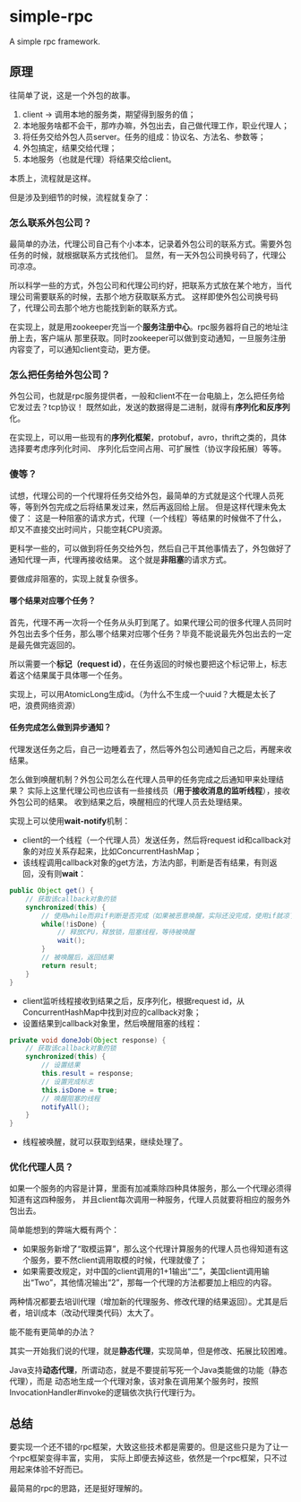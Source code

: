 # simple-rpc
A simple rpc framework.

## 原理
往简单了说，这是一个外包的故事。

1. client -> 调用本地的服务类，期望得到服务的值；
1. 本地服务啥都不会干，那咋办嘛，外包出去，自己做代理工作，职业代理人；
1. 将任务交给外包人员server。任务的组成：协议名、方法名、参数等；
1. 外包搞定，结果交给代理；
1. 本地服务（也就是代理）将结果交给client。

本质上，流程就是这样。


但是涉及到细节的时候，流程就复杂了：

### 怎么联系外包公司？
最简单的办法，代理公司自己有个小本本，记录着外包公司的联系方式。需要外包任务的时候，就根据联系方式找他们。
显然，有一天外包公司换号码了，代理公司凉凉。

所以科学一些的方式，外包公司和代理公司约好，把联系方式放在某个地方，当代理公司需要联系的时候，去那个地方获取联系方式。
这样即使外包公司换号码了，代理公司去那个地方也能找到新的联系方式。

在实现上，就是用zookeeper充当一个**服务注册中心**。rpc服务器将自己的地址注册上去，客户端从
那里获取。同时zookeeper可以做到变动通知，一旦服务注册内容变了，可以通知client变动，更方便。

### 怎么把任务给外包公司？
外包公司，也就是rpc服务提供者，一般和client不在一台电脑上，怎么把任务给它发过去？tcp协议！
既然如此，发送的数据得是二进制，就得有**序列化和反序列**化。

在实现上，可以用一些现有的**序列化框架**，protobuf，avro，thrift之类的，具体选择要考虑序列化时间、
序列化后空间占用、可扩展性（协议字段拓展）等等。

### 傻等？
试想，代理公司的一个代理将任务交给外包，最简单的方式就是这个代理人员死等，等到外包完成之后将结果发过来，然后再返回给上层。
但是这样代理未免太傻了：
这是一种阻塞的请求方式，代理（一个线程）等结果的时候做不了什么，却又不直接交出时间片，只能空耗CPU资源。

更科学一些的，可以做到将任务交给外包，然后自己干其他事情去了，外包做好了通知代理一声，代理再接收结果。
这个就是**非阻塞**的请求方式。

要做成非阻塞的，实现上就复杂很多。

#### 哪个结果对应哪个任务？
首先，代理不再一次将一个任务从头盯到尾了。如果代理公司的很多代理人员同时外包出去多个任务，那么哪个结果对应哪个任务？毕竟不能说最先外包出去的一定是最先做完返回的。

所以需要一个**标记（request id）**，在任务返回的时候也要把这个标记带上，标志着这个结果属于具体哪一个任务。

实现上，可以用AtomicLong生成id。（为什么不生成一个uuid？大概是太长了吧，浪费网络资源）

#### 任务完成怎么做到异步通知？
代理发送任务之后，自己一边睡着去了，然后等外包公司通知自己之后，再醒来收结果。

怎么做到唤醒机制？外包公司怎么在代理人员甲的任务完成之后通知甲来处理结果？
实际上这里代理公司也应该有一些接线员（**用于接收消息的监听线程**），接收外包公司的结果。
收到结果之后，唤醒相应的代理人员去处理结果。

实现上可以使用**wait-notify**机制：
- client的一个线程（一个代理人员）发送任务，然后将request id和callback对象的对应关系存起来，比如ConcurrentHashMap；
- 该线程调用callback对象的get方法，方法内部，判断是否有结果，有则返回，没有则**wait**：
```java
public Object get() {
    // 获取该callback对象的锁
    synchronized(this) {
        // 使用while而非if判断是否完成（如果被恶意唤醒，实际还没完成，使用if就凉了）
        while(!isDone) {
            // 释放CPU，释放锁，阻塞线程，等待被唤醒
            wait();
        }
        // 被唤醒后，返回结果
        return result;
    }
}
```
- client监听线程接收到结果之后，反序列化，根据request id，从ConcurrentHashMap中找到对应的callback对象；
- 设置结果到callback对象里，然后唤醒阻塞的线程：
```java
private void doneJob(Object response) {
    // 获取该callback对象的锁
    synchronized(this) {
        // 设置结果
        this.result = response;
        // 设置完成标志
        this.isDone = true;
        // 唤醒阻塞的线程
        notifyAll();
    }
}
```
- 线程被唤醒，就可以获取到结果，继续处理了。

### 优化代理人员？
如果一个服务的内容是计算，里面有加减乘除四种具体服务，那么一个代理必须得知道有这四种服务，
并且client每次调用一种服务，代理人员就要将相应的服务外包出去。

简单能想到的弊端大概有两个：
- 如果服务新增了“取模运算”，那么这个代理计算服务的代理人员也得知道有这个服务，要不然client调用取模的时候，代理就傻了；
- 如果需要改规定，对中国的client调用的1+1输出“二”，美国client调用输出“Two”，其他情况输出“2”，那每一个代理的方法都要加上相应的内容。

两种情况都要去培训代理（增加新的代理服务、修改代理的结果返回）。尤其是后者，培训成本（改动代理类代码）太大了。

能不能有更简单的办法？

其实一开始我们说的代理，就是**静态代理**，实现简单，但是修改、拓展比较困难。

Java支持**动态代理**，所谓动态，就是不要提前写死一个Java类能做的功能（静态代理），而是
动态地生成一个代理对象，该对象在调用某个服务时，按照InvocationHandler#invoke的逻辑依次执行代理行为。

## 总结
要实现一个还不错的rpc框架，大致这些技术都是需要的。但是这些只是为了让一个rpc框架变得丰富，实用，
实际上即便去掉这些，依然是一个rpc框架，只不过用起来体验不好而已。

最简易的rpc的思路，还是挺好理解的。

